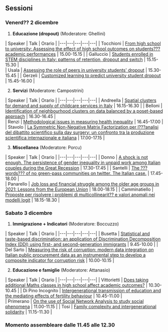 ## Sessioni

### Venerd?? 2 dicembre

  1. **Educazione (dropout)** (Moderatore: Ghellini)

| Speaker  | Talk  | Orario  |
|---|---|---|---|---|
| Tocchioni | [From high school to university: Assessing the effect of high school outcomes on students??? academic performances](Abstract/Tocchioni.md)   | 15.00-15.15  | 
| Galluccio  | [Students enrolled in STEM disciplines in Italy: patterns of retention, dropout and switch](Abstract/Galluccio.md)   | 15.15-15.30  |  
| Usala  | [Assessing the role of peers in university students' dropout](Abstract/Usala.md)   | 15.30-15.45  | 
| Gerzeli | [Customized learning to predict university student dropout](Abstract/Gerzeli.md)   | 15.45-16.00  |  

  2. **Servizi** (Moderatore: Campostrini)

| Speaker  | Talk  | Orario  |
|---|---|---|---|---|
| Andreella  | [Spatial clusters for demand and supply of childcare services in Italy](Abstract/Andreella.md)   | 16.15-16.30  | 
| Belloni  | [Identification of neighbourhood clusters on data balanced by a poset-based approach](Abstract/Belloni.md)   | 16.30-16.45  |  
| Renzi  | [Methodological issues in measuring health inequality](Abstract/Renzi.md)  | 16.45-17.00  | 
| Stavolo | [La Symmetric Non-Negative Matrix Factorization per l???analisi del dibattito scientifico sulla day surgery: un confronto tra la produzione scientifica internazionale e italiana](Abstract/Stavolo.md)   | 17.00-17.15  |  

  3. **Miscellanea** (Moderatore: Porcu)

| Speaker  | Talk  | Orario  |
|---|---|---|---|---|
| Donno  | [A shock is not enough. The persistence of gender inequality in unpaid work among Italian couples during the Great Recession](Abstract/Donno.md)  | 17.30-17.45  | 
| Santelli  | [The ???words??? of no green-pass communities on twitter. The Italian case.](Abstract/Santelli.md)   | 17.45-18.00  |  
| Panarello  | [Job loss and financial struggle among the older age groups in 2021: Lessons from the European Union](Abstract/Panarello.md) | 18.00-18.15  | 
| Camminatiello | [Proposte per risolvere i problemi di multicollinearit?? e valori anomali nei modelli logit](Abstract/Camminatiello.md)  | 18.15-18.30  |  

### Sabato 3 dicembre

  1. **Immigrazione + Indicatori** (Moderatore: Boccuzzo)

| Speaker  | Talk  | Orario  |
|---|---|---|---|---|
| Busetta  | [Statistical and taste-based discrimination: an application of Discrimination Decomposition Index (DDI) using first- and second-generation immigrants](Abstract/Busetta.md)  | 9.45-10.00  | 
| Del Sarto  | [Measuring the risk of corruption: modern data integration on Italian public procurement data as an instrumental step to develop a composite indicator for corruption risk](Abstract/DelSarto.md)   | 10.00-10.15  |  

  2. **Educazione e famiglie** (Moderatore: Attanasio)

| Speaker  | Talk  | Orario  |
|---|---|---|---|---|
| Vittorietti  | [Does taking additional Maths classes in high school affect academic outcomes?](Abstract/Vittorietti.md)  | 10.30-10.45  | 
| Di Pino Incognito  | [Intergenerational transmission of education and the mediating effects of fertility behaviour](Abstract/DiPinoIncognito.md)  | 10.45-11.00  |  
| Primerano  | [On the use of Social Network Analysis to study social phenomena](Abstract/Primerano.md)  | 11.00-11.15  | 
| Tosi  | [Family complexity and intergenerational solidarity](Abstract/Tosi.md)  | 11.15-11.30  | 

### **Momento assembleare** dalle 11.45 alle 12.30
